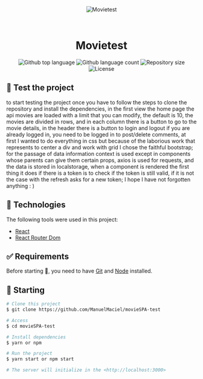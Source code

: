 <div align="center" id="top"> 
  <img src="https://media.tenor.com/images/75e9052f5b612b8bf7e611a55e8c863b/tenor.gif" alt="Movietest" />

  &#xa0;

  <!-- <a href="https://movietest.netlify.app">Demo</a> -->
</div>

<h1 align="center">Movietest</h1>

<p align="center">
  <img alt="Github top language" src="https://img.shields.io/github/languages/top/ManuelMaciel/movieSPA-test?color=56BEB8">

  <img alt="Github language count" src="https://img.shields.io/github/languages/count/ManuelMaciel/movieSPA-test?color=56BEB8">

  <img alt="Repository size" src="https://img.shields.io/github/repo-size/ManuelMaciel/movieSPA-test?color=56BEB8">

  <img alt="License" src="https://img.shields.io/github/license/ManuelMaciel/movieSPA-test?color=56BEB8">

  <!-- <img alt="Github issues" src="https://img.shields.io/github/issues/{{YOUR_GITHUB_USERNAME}}/movietest?color=56BEB8" /> -->

  <!-- <img alt="Github forks" src="https://img.shields.io/github/forks/{{YOUR_GITHUB_USERNAME}}/movietest?color=56BEB8" /> -->

  <!-- <img alt="Github stars" src="https://img.shields.io/github/stars/{{YOUR_GITHUB_USERNAME}}/movietest?color=56BEB8" /> -->
</p>

<!-- Status -->

<!-- <h4 align="center"> 
	🚧  Movietest 🚀 Under construction...  🚧
</h4> 

<hr> -->



## :dart: Test the project ##

to start testing the project once you have to follow the steps to clone the repository and install the dependencies, in the first view the home page the api movies are loaded with a limit that you can modify, the default is 10, the movies are divided in rows, and in each column there is a button to go to the movie details, in the header there is a button to login and logout if you are already logged in, you need to be logged in to post/delete comments, at first I wanted to do everything in css but because of the laborious work that represents to center a div and work with grid I chose the faithful bootstrap; for the passage of data information context is used except in components whose parents can give them certain props, axios is used for requests, and the data is stored in localstorage, when a component is rendered the first thing it does if there is a token is to check if the token is still valid, if it is not the case with the refresh asks for a new token; I hope I have not forgotten anything : )

## :rocket: Technologies ##

The following tools were used in this project:

- [React](https://pt-br.reactjs.org/)
- [React Router Dom](https://reactrouter.com/)

## :white_check_mark: Requirements ##

Before starting :checkered_flag:, you need to have [Git](https://git-scm.com) and [Node](https://nodejs.org/en/) installed.

## :checkered_flag: Starting ##

```bash
# Clone this project
$ git clone https://github.com/ManuelMaciel/movieSPA-test

# Access
$ cd movieSPA-test

# Install dependencies
$ yarn or npm

# Run the project
$ yarn start or npm start

# The server will initialize in the <http://localhost:3000>
```